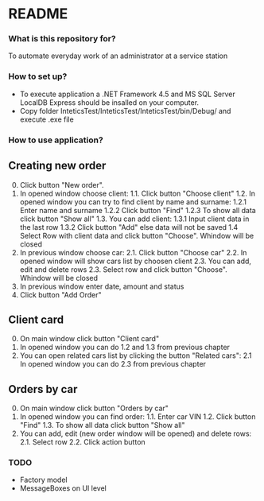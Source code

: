 # README #

### What is this repository for? ###

To automate everyday work of an administrator at a service station

### How to set up? ###

* To execute application a .NET Framework 4.5 and MS SQL Server LocalDB Express should be insalled on your computer.
* Copy folder InteticsTest/InteticsTest/InteticsTest/bin/Debug/ and execute .exe file

### How to use application? ###
## Creating new order ##
0. Click button "New order".
1. In opened window choose client:
1.1. Click button "Choose client"
1.2. In opened window you can try to find client by name and surname:
1.2.1 Enter name and surname
1.2.2 Click button "Find"
1.2.3 To show all data click button "Show all"
1.3. You can add client:
1.3.1 Input client data in the last row
1.3.2 Click button "Add" else data will not be saved
1.4 Select Row with client data and click button "Choose". Whindow will be closed
2. In previous window choose car:
2.1. Click button "Choose car"
2.2. In opened window will show cars list by choosen client
2.3. You can add, edit and delete rows
2.3. Select row and click button "Choose". Whindow will be closed
3. In previous window enter date, amount and status
4. Click button "Add Order"

## Client card ##
0. On main window click button "Client card"
1. In opened window you can do 1.2 and 1.3 from previous chapter
2. You can open related cars list by clicking the button "Related cars":
2.1 In opened window you can do 2.3 from previous chapter

## Orders by car ##
0. On main window click button "Orders by car"
1. In opened window you can find order:
1.1. Enter car VIN
1.2. Click button "Find"
1.3. To show all data click button "Show all"
2. You can add, edit (new order window will be opened) and delete rows:
2.1. Select row
2.2. Click action button

### TODO ###
* Factory model
* MessageBoxes on UI level